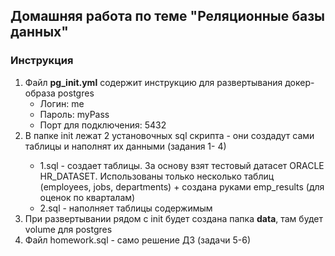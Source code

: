 <h2>Домашняя работа по теме <b>"Реляционные базы данных"</b></h2>
<h3>Инструкция</h3>
<ol>
<li>Файл <b>pg_init.yml</b> содержит инструкцию для развертывания докер-образа postgres
<ul><li>Логин: me</li>
<li>Пароль: myPass</li>
<li>Порт для подключения: 5432</li>
</ul></li>
<li>В папке init лежат 2 установочных sql скрипта - они создадут сами таблицы и наполнят их данными (задания 1- 4)</li>
<ul><li>1.sql - создает таблицы. За основу взят тестовый датасет ORACLE HR_DATASET. Использованы только несколько таблиц (employees, jobs, departments) + создана руками emp_results (для оценок по кварталам)</li>
<li>2.sql - наполняет таблицы содержимым</li></ul>
<li>При развертывании рядом с init будет создана папка <b>data</b>, там будет volume для postgres</li>
<li>Файл homework.sql - само решение ДЗ (задачи 5-6)</li>
</ol>


